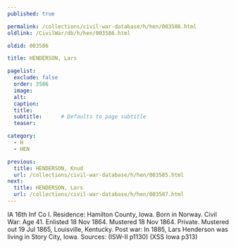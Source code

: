 ```yaml
---
published: true

permalink: /collections/civil-war-database/h/hen/003586.html
oldlink: /CivilWar/db/h/hen/003586.html

oldid: 003586

title: HENDERSON, Lars

pagelist:
  exclude: false
  order: 3586
  image: 
  alt:
  caption:
  title:
  subtitle:      # Defaults to page subtitle
  teaser:

category: 
  - H 
  - HEN

previous:
  title: HENDERSON, Knud
  url: /collections/civil-war-database/h/hen/003585.html  
next:
  title: HENDERSON, Lars
  url: /collections/civil-war-database/h/hen/003587.html   
---
```

IA 16th Inf Co I. Residence: Hamilton County, Iowa. Born in Norway. Civil War: Age 41. Enlisted 18 Nov 1864. Mustered 18 Nov 1864. Private. Mustered out 19 Jul 1865, Louisville, Kentucky. Post war: In 1885, Lars Henderson was living in Story City, Iowa. Sources: (ISW-II p1130) (XSS Iowa p313)